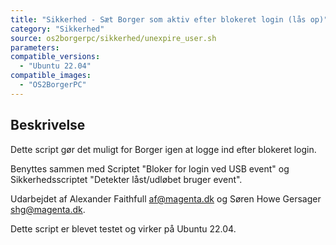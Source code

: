 ```yaml
---
title: "Sikkerhed - Sæt Borger som aktiv efter blokeret login (lås op)"
category: "Sikkerhed"
source: os2borgerpc/sikkerhed/unexpire_user.sh
parameters:
compatible_versions:
  - "Ubuntu 22.04"
compatible_images:
  - "OS2BorgerPC"
---
```


## Beskrivelse
Dette script gør det muligt for Borger igen at logge ind efter blokeret login.

Benyttes sammen med Scriptet "Bloker for login ved USB event" og Sikkerhedsscriptet "Detekter låst/udløbet bruger event".

Udarbejdet af Alexander Faithfull <af@magenta.dk> og Søren Howe Gersager <shg@magenta.dk>.

Dette script er blevet testet og virker på Ubuntu 22.04.